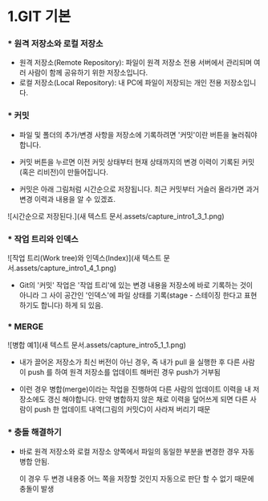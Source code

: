 # 1.GIT 기본

### * 원격 저장소와 로컬 저장소

- 원격 저장소(Remote Repository): 파일이 원격 저장소 전용 서버에서 관리되며 여러 사람이 함께 공유하기 위한 저장소입니다.
- 로컬 저장소(Local Repository): 내 PC에 파일이 저장되는 개인 전용 저장소입니다.



### * 커밋

- 파일 및 폴더의 추가/변경 사항을 저장소에 기록하려면 '커밋'이란 버튼을 눌러줘야 합니다.

- 커밋 버튼을 누르면 이전 커밋 상태부터 현재 상태까지의 변경 이력이 기록된 커밋(혹은 리비전)이 만들어집니다.

- 커밋은 아래 그림처럼 시간순으로 저장됩니다. 최근 커밋부터 거슬러 올라가면 과거 변경 이력과 내용을 알 수 있겠죠.

  

![시간순으로 저장된다.](새 텍스트 문서.assets/capture_intro1_3_1.png)





### * 작업 트리와 인덱스

![작업 트리(Work tree)와 인덱스(Index)](새 텍스트 문서.assets/capture_intro1_4_1.png)



- Git의 '커밋' 작업은 '작업 트리'에 있는 변경 내용을 저장소에 바로 기록하는 것이 아니라 그 사이 공간인 '인덱스'에 파일 상태를 기록(stage - 스테이징 한다고 표현하기도 합니다) 하게 되 있음.





### * MERGE



![병합 예1](새 텍스트 문서.assets/capture_intro5_1_1.png)



- 내가 끌어온 저장소가 최신 버전이 아닌 경우, 즉 내가 pull 을 실행한 후 다른 사람이 push 를 하여 원격 저장소를 업데이트 해버린 경우 push가 거부됨

- 이런 경우 병합(merge)이라는 작업을 진행하여 다른 사람의 업데이트 이력을 내 저장소에도 갱신 해야합니다. 만약 병합하지 않은 채로 이력을 덮어쓰게 되면 다른 사람이 push 한 업데이트 내역(그림의 커밋C)이 사라져 버리기 때문



### * 충돌 해결하기

- 바로 원격 저장소와 로컬 저장소 양쪽에서 파일의 동일한 부분을 변경한 경우 자동 병합 안됨.

  이 경우 두 변경 내용중 어느 쪽을 저장할 것인지 자동으로 판단 할 수 없기 때문에 충돌이 발생





